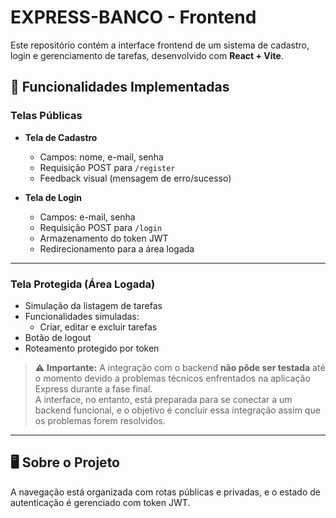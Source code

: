 # EXPRESS-BANCO - Frontend

Este repositório contém a interface frontend de um sistema de cadastro, login e gerenciamento de tarefas, desenvolvido com **React + Vite**.

## 📌 Funcionalidades Implementadas

### Telas Públicas
- **Tela de Cadastro**
  - Campos: nome, e-mail, senha
  - Requisição POST para `/register`
  - Feedback visual (mensagem de erro/sucesso)

- **Tela de Login**
  - Campos: e-mail, senha
  - Requisição POST para `/login`
  - Armazenamento do token JWT
  - Redirecionamento para a área logada

---

### Tela Protegida (Área Logada)
- Simulação da listagem de tarefas
- Funcionalidades simuladas:
  - Criar, editar e excluir tarefas
- Botão de logout
- Roteamento protegido por token

> ⚠️ **Importante:** A integração com o backend **não pôde ser testada** até o momento devido a problemas técnicos enfrentados na aplicação Express durante a fase final.  
> A interface, no entanto, está preparada para se conectar a um backend funcional, e o objetivo é concluir essa integração assim que os problemas forem resolvidos.

---

## 🖥️ Sobre o Projeto

A navegação está organizada com rotas públicas e privadas, e o estado de autenticação é gerenciado com token JWT.

